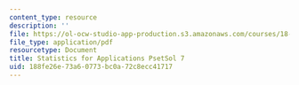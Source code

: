 ```yaml
---
content_type: resource
description: ''
file: https://ol-ocw-studio-app-production.s3.amazonaws.com/courses/18-443-statistics-for-applications-spring-2015/188fe26e73a60773bc0a72c8ecc41717_MIT18_443S15_PsetSol7.pdf
file_type: application/pdf
resourcetype: Document
title: Statistics for Applications PsetSol 7
uid: 188fe26e-73a6-0773-bc0a-72c8ecc41717
---
```


